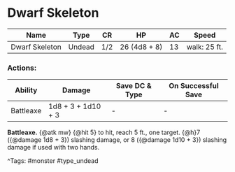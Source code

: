 # Dwarf Skeleton

| Name | Type | CR | HP | AC | Speed |
|------|------|----|----|----|-------|
| Dwarf Skeleton | Undead | 1/2 | 26 (4d8 + 8) | 13 | walk: 25 ft. |

### Actions:

| Ability | Damage | Save DC & Type | On Successful Save |
|---------|--------|----------------|--------------------|
| Battleaxe | 1d8 + 3 + 1d10 + 3 | - | - |


**Battleaxe.** {@atk mw} {@hit 5} to hit, reach 5 ft., one target. {@h}7 ({@damage 1d8 + 3}) slashing damage, or 8 ({@damage 1d10 + 3}) slashing damage if used with two hands.

^Tags: #monster #type_undead